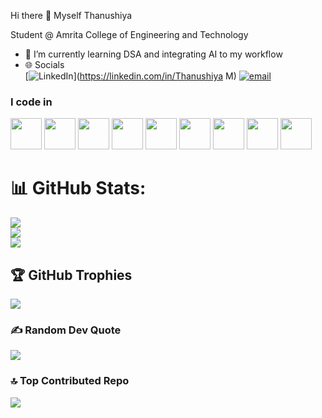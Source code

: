 Hi there 👋 Myself Thanushiya

Student @ Amrita College of Engineering and Technology                                              
- 🌱 I’m currently learning DSA and integrating AI to my workflow
- 🌐 Socials
<br /> [![LinkedIn](https://img.shields.io/badge/LinkedIn-%230077B5.svg?logo=linkedin&logoColor=white)](https://linkedin.com/in/Thanushiya M) [![email](https://img.shields.io/badge/Email-D14836?logo=gmail&logoColor=white)](mailto:thanushiyam33@gmail.com) 


### I code in
<img height="50" width="50" src="https://img.icons8.com/color/48/000000/python.png" /> <img height="50" width="50" src="https://img.icons8.com/color/48/000000/c-programming.png" /> <img height="50" width="50" src="https://img.icons8.com/color/48/000000/java-coffee-cup-logo.png" /> <img height="50" width="50" src="https://img.icons8.com/color/48/000000/javascript.png"/> <img height="50" width="50" src="https://img.icons8.com/fluent/48/000000/arduino.png"/> <img height="50" width="50" src="https://img.icons8.com/color/48/000000/mysql-logo.png"/> <img height="50" width="50" src="https://img.icons8.com/color/48/000000/spring-logo.png"/> <img height="50" width="50" src="https://img.icons8.com/color/48/000000/typescript.png" /> <img height="50" width="50" src="https://img.icons8.com/color/48/000000/javascript.png" />
# 📊 GitHub Stats:
![](https://github-readme-stats.vercel.app/api?username=mthanushiya&theme=dark&hide_border=false&include_all_commits=false&count_private=false)<br/>
![](https://nirzak-streak-stats.vercel.app/?user=mthanushiya&theme=dark&hide_border=false)<br/>
![](https://github-readme-stats.vercel.app/api/top-langs/?username=mthanushiya&theme=dark&hide_border=false&include_all_commits=false&count_private=false&layout=compact)

## 🏆 GitHub Trophies
![](https://github-profile-trophy.vercel.app/?username=mthanushiya&theme=radical&no-frame=false&no-bg=true&margin-w=4)

### ✍️ Random Dev Quote
![](https://quotes-github-readme.vercel.app/api?type=horizontal&theme=radical)

### 🔝 Top Contributed Repo
![](https://github-contributor-stats.vercel.app/api?username=mthanushiya&limit=5&theme=dark&combine_all_yearly_contributions=true)

<!-- Proudly created with GPRM ( https://gprm.itsvg.in ) -->


